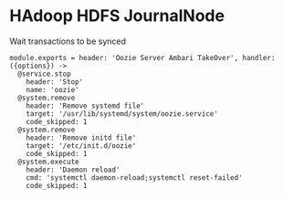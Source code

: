 
# HAdoop HDFS JournalNode

Wait transactions to be synced

    module.exports = header: 'Oozie Server Ambari TakeOver', handler: ({options}) ->
      @service.stop
        header: 'Stop'
        name: 'oozie'
      @system.remove
        header: 'Remove systemd file'
        target: '/usr/lib/systemd/system/oozie.service'
        code_skipped: 1
      @system.remove
        header: 'Remove initd file'
        target: '/etc/init.d/oozie'
        code_skipped: 1
      @system.execute
        header: 'Daemon reload'
        cmd: 'systemctl daemon-reload;systemctl reset-failed'
        code_skipped: 1
